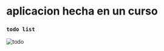 # aplicacion hecha en un curso
### `todo list`
![todo](https://user-images.githubusercontent.com/64809211/122808110-053eec00-d292-11eb-8009-8099bdf87cc8.PNG)
